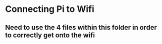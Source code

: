 # Connecting Pi to Wifi

## Need to use the 4 files within this folder in order to correctly get onto the wifi
